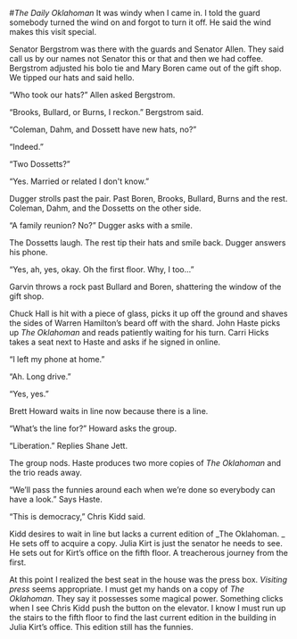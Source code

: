 #_The Daily Oklahoman_
It was windy when I came in. I told the guard somebody turned the wind on and forgot to turn it off. He said the wind makes this visit special. 

Senator Bergstrom was there with the guards and Senator Allen. They said call us by our names not Senator this or that and then we had coffee. Bergstrom adjusted his bolo tie and Mary Boren came out of the gift shop. We tipped our hats and said hello. 

“Who took our hats?” Allen asked Bergstrom. 

“Brooks, Bullard, or Burns, I reckon.” Bergstrom said. 

“Coleman, Dahm, and Dossett have new hats, no?” 

“Indeed.” 

“Two Dossetts?”

“Yes. Married or related I don't know.”

Dugger strolls past the pair. Past Boren, Brooks, Bullard, Burns and the rest. Coleman, Dahm, and the Dossetts on the other side. 

“A family reunion? No?” Dugger asks with a smile. 

The Dossetts laugh. The rest tip their hats and smile back. Dugger answers his phone.

“Yes, ah, yes, okay. Oh the first floor. Why, I too...”

Garvin throws a rock past Bullard and Boren, shattering the window of the gift shop.   

Chuck Hall is hit with a piece of glass, picks it up off the ground and shaves the sides of Warren Hamilton’s beard off with the shard. John Haste picks up _The Oklahoman_ and reads patiently waiting for his turn. Carri Hicks takes a seat next to Haste and asks if he signed in online. 

“I left my phone at home.”

“Ah. Long drive.”

“Yes, yes.”

Brett Howard waits in line now because there is a line.

“What’s the line for?” Howard asks the group.

“Liberation.” Replies Shane Jett.

The group nods. Haste produces two more copies of _The Oklahoman_ and the trio reads away. 

“We’ll pass the funnies around each when we’re done so everybody can have a look.” Says Haste. 

“This is democracy,” Chris Kidd said. 

Kidd desires to wait in line but lacks a current edition of _The Oklahoman. _ He sets off to acquire a copy. Julia Kirt is just the senator he needs to see. He sets out for Kirt’s office on the fifth floor. A treacherous journey from the first. 

At this point I realized the best seat in the house was the press box. _Visiting press_ seems appropriate. I must get my hands on a copy of _The Oklahoman_. They say it possesses some magical power. Something clicks when I see Chris Kidd push the button on the elevator. I know I must run up the stairs to the fifth floor to find the last current edition in the building in Julia Kirt’s office. This edition still has the funnies. 
